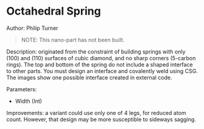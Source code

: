 # Octahedral Spring

Author: Philip Turner

> NOTE: This nano-part has not been built.

Description: originated from the constraint of building springs with only (100) and (110) surfaces of cubic diamond, and no sharp corners (5-carbon rings). The top and bottom of the spring do not include a shaped interface to other parts. You must design an interface and covalently weld using CSG. The images show one possible interface created in external code.

Parameters:
- Width (Int)

Improvements: a variant could use only one of 4 legs, for reduced atom count. However, that design may be more susceptible to sideways sagging.

